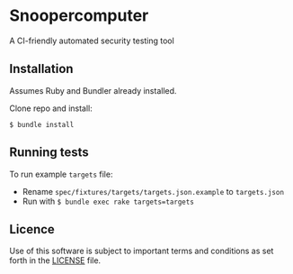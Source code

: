 # Snoopercomputer
A CI-friendly automated security testing tool

## Installation
Assumes Ruby and Bundler already installed.

Clone repo and install:
```shell
$ bundle install
```

## Running tests
To run example `targets` file:
- Rename `spec/fixtures/targets/targets.json.example` to `targets.json`
- Run with `$ bundle exec rake targets=targets`

## Licence
Use of this software is subject to important terms and conditions as set forth in the [LICENSE](LICENSE) file.
